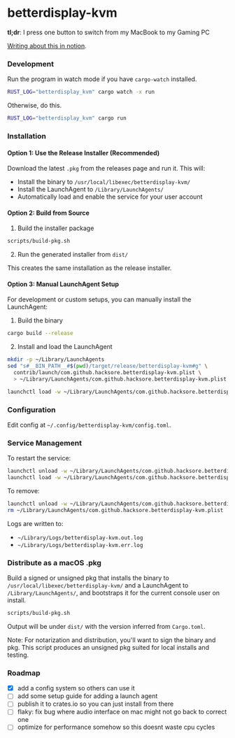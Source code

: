 # betterdisplay-kvm

**tl;dr**: I press one button to switch from my MacBook to my Gaming PC

[Writing about this in notion](https://www.notion.so/boult/BetterDisplay-KVM-259adc9a945c80a196f6db8f52407a8e).

### Development

Run the program in watch mode if you have `cargo-watch` installed.

```sh
RUST_LOG="betterdisplay_kvm" cargo watch -x run
```

Otherwise, do this.

```sh
RUST_LOG="betterdisplay_kvm" cargo run
```

### Installation

#### Option 1: Use the Release Installer (Recommended)

Download the latest `.pkg` from the releases page and run it. This will:
- Install the binary to `/usr/local/libexec/betterdisplay-kvm/`
- Install the LaunchAgent to `/Library/LaunchAgents/`
- Automatically load and enable the service for your user account

#### Option 2: Build from Source

1) Build the installer package

```sh
scripts/build-pkg.sh
```

2) Run the generated installer from `dist/`

This creates the same installation as the release installer.

#### Option 3: Manual LaunchAgent Setup

For development or custom setups, you can manually install the LaunchAgent:

1) Build the binary

```sh
cargo build --release
```

2) Install and load the LaunchAgent

```sh
mkdir -p ~/Library/LaunchAgents
sed "s#__BIN_PATH__#$(pwd)/target/release/betterdisplay-kvm#g" \
  contrib/launch/com.github.hacksore.betterdisplay-kvm.plist \
  > ~/Library/LaunchAgents/com.github.hacksore.betterdisplay-kvm.plist

launchctl load -w ~/Library/LaunchAgents/com.github.hacksore.betterdisplay-kvm.plist
```

### Configuration

Edit config at `~/.config/betterdisplay-kvm/config.toml`.

### Service Management

To restart the service:

```sh
launchctl unload -w ~/Library/LaunchAgents/com.github.hacksore.betterdisplay-kvm.plist
launchctl load -w ~/Library/LaunchAgents/com.github.hacksore.betterdisplay-kvm.plist
```

To remove:

```sh
launchctl unload -w ~/Library/LaunchAgents/com.github.hacksore.betterdisplay-kvm.plist
rm ~/Library/LaunchAgents/com.github.hacksore.betterdisplay-kvm.plist
```

Logs are written to:
- `~/Library/Logs/betterdisplay-kvm.out.log`
- `~/Library/Logs/betterdisplay-kvm.err.log`

### Distribute as a macOS .pkg

Build a signed or unsigned pkg that installs the binary to `/usr/local/libexec/betterdisplay-kvm/` and a LaunchAgent to `/Library/LaunchAgents/`, and bootstraps it for the current console user on install.

```sh
scripts/build-pkg.sh
```

Output will be under `dist/` with the version inferred from `Cargo.toml`.

Note: For notarization and distribution, you'll want to sign the binary and pkg. This script produces an unsigned pkg suited for local installs and testing.

### Roadmap
- [x] add a config system so others can use it
- [ ] add some setup guide for adding a launch agent
- [ ] publish it to crates.io so you can just install from there
- [ ] flaky: fix bug where audio interface on mac might not go back to correct one
- [ ] optimize for performance somehow so this doesnt waste cpu cycles

